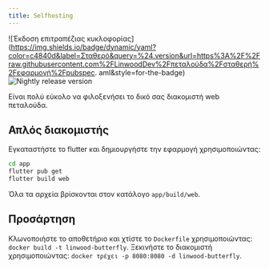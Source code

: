 ```yaml
---
title: Selfhosting
---
```


![Έκδοση επιτραπέζιας κυκλοφορίας](https://img.shields.io/badge/dynamic/yaml?color=c4840d&label=Σταθερό&query=%24.version&url=https%3A%2F%2Fraw.githubusercontent.com%2FLinwoodDev%2Fπεταλούδα%2Fσταθερή%2Fεφαρμογή%2Fpubspec. aml&style=for-the-badge)
![Nightly release version](https://img.shields.io/badge/dynamic/yaml?color=f7d28c\&label=Nightly\&query=%24.version\&url=https%3A%2F%2Fraw.githubusercontent.com%2FLinwoodDev%2Fbutterfly%2Fnightly%2Fapp%2Fpubspec.yaml\&style=for-the-badge)

Είναι πολύ εύκολο να φιλοξενήσει το δικό σας διακομιστή web πεταλούδα.

## Απλός διακομιστής

Εγκαταστήστε το flutter και δημιουργήστε την εφαρμογή χρησιμοποιώντας:

```bash
cd app
flutter pub get
flutter build web
```

Όλα τα αρχεία βρίσκονται στον κατάλογο `app/build/web`.

## Προσάρτηση

Κλωνοποιήστε το αποθετήριο και χτίστε το `Dockerfile` χρησιμοποιώντας: `docker build -t linwood-butterfly`.
Ξεκινήστε το διακομιστή χρησιμοποιώντας: `docker τρέχει -p 8080:8080 -d linwood-butterfly`.
